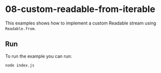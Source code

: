 # 08-custom-readable-from-iterable

This examples shows how to implement a custom Readable stream using `Readable.from`.

## Run

To run the example you can run:

```bash
node index.js
```
